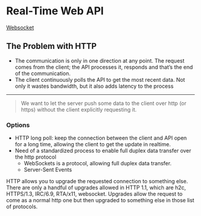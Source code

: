 # Real-Time Web API

[Websocket](https://levelup.gitconnected.com/websockets-lesser-known-pattern-in-data-engineering-200329e90331)

## The Problem with HTTP

-  The communication is only in one direction at any point. The request comes from the client; the API processes it, responds and that’s the end of the communication.
-  The client continuously polls the API to get the most recent data. Not only it wastes bandwidth, but it also adds latency to the process

---

> We want to let the server push some data to the client over http (or https) without the client explicitly requesting it.

### Options

- HTTP long poll: keep the connection between the client and API open for a long time, allowing the client to get the update in realtime. 
- Need of a standardized process to enable full duplex data transfer over the http protocol
	- WebSockets is a protocol, allowing full duplex data transfer.
	- Server-Sent Events

HTTP allows you to upgrade the requested connection to something else. There are only a handful of upgrades allowed in HTTP 1.1, which are h2c, HTTPS/1.3, IRC/6.9, RTA/x11, websocket. Upgrades allow the request to come as a normal http one but then upgraded to something else in those list of protocols.